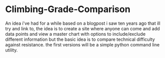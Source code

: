 # Climbing-Grade-Comparison
An idea i've had for a while based on a blogpost i saw ten years ago that ill try and link to, the idea is to create a site where anyone can come and add data points and view a master chart with options to include/exclude different information but the basic idea is to compare technical difficulty against resistance.
the first versions will be a simple python command line utility.

